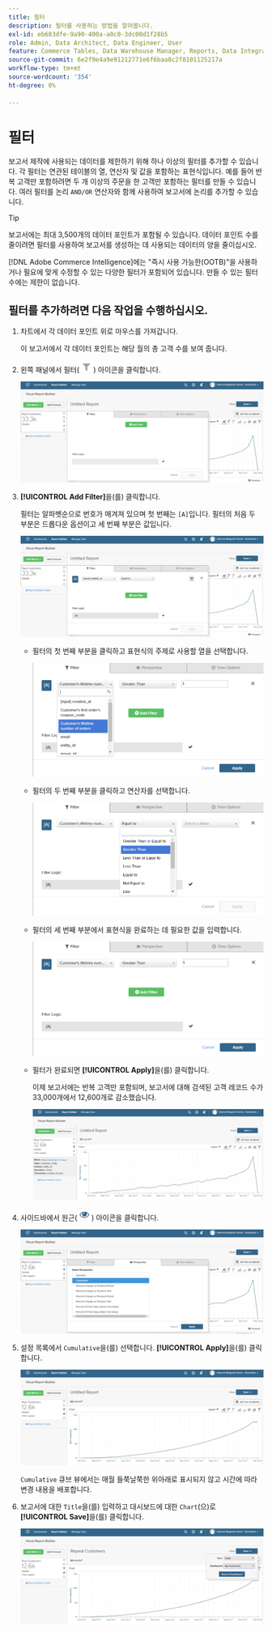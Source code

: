 ```yaml
---
title: 필터
description: 필터를 사용하는 방법을 알아봅니다.
exl-id: eb683dfe-9a90-400a-a0c0-3dc00d1f28b5
role: Admin, Data Architect, Data Engineer, User
feature: Commerce Tables, Data Warehouse Manager, Reports, Data Integration
source-git-commit: 6e2f9e4a9e91212771e6f6baa8c2f8101125217a
workflow-type: tm+mt
source-wordcount: '354'
ht-degree: 0%

---
```


# 필터

보고서 제작에 사용되는 데이터를 제한하기 위해 하나 이상의 필터를 추가할 수 있습니다. 각 필터는 연관된 테이블의 열, 연산자 및 값을 포함하는 표현식입니다. 예를 들어 반복 고객만 포함하려면 두 개 이상의 주문을 한 고객만 포함하는 필터를 만들 수 있습니다. 여러 필터를 논리 `AND/OR` 연산자와 함께 사용하여 보고서에 논리를 추가할 수 있습니다.

>[!TIP]
>
>보고서에는 최대 3,500개의 데이터 포인트가 포함될 수 있습니다. 데이터 포인트 수를 줄이려면 필터를 사용하여 보고서를 생성하는 데 사용되는 데이터의 양을 줄이십시오.

[!DNL Adobe Commerce Intelligence]에는 &quot;즉시 사용 가능한(OOTB)&quot;을 사용하거나 필요에 맞게 수정할 수 있는 다양한 필터가 포함되어 있습니다. 만들 수 있는 필터 수에는 제한이 없습니다.

## 필터를 추가하려면 다음 작업을 수행하십시오.

1. 차트에서 각 데이터 포인트 위로 마우스를 가져갑니다.

   이 보고서에서 각 데이터 포인트는 해당 월의 총 고객 수를 보여 줍니다.

1. 왼쪽 패널에서 필터(![](../../assets/magento-bi-btn-filter.png)) 아이콘을 클릭합니다.

   ![필터 추가](../../assets/magento-bi-report-builder-filter-add.png)

1. **[!UICONTROL Add Filter]**&#x200B;을(를) 클릭합니다.

   필터는 알파벳순으로 번호가 매겨져 있으며 첫 번째는 `[A]`입니다. 필터의 처음 두 부분은 드롭다운 옵션이고 세 번째 부분은 값입니다.

   ![](../../assets/magento-bi-report-builder-filter-add-a.png)

   * 필터의 첫 번째 부분을 클릭하고 표현식의 주제로 사용할 열을 선택합니다.

     ![필터의 첫 번째 부분 선택](../../assets/magento-bi-report-builder-filter-part1.png)

   * 필터의 두 번째 부분을 클릭하고 연산자를 선택합니다.

     ![연산자 선택](../../assets/magento-bi-report-builder-filter-part2.png)

   * 필터의 세 번째 부분에서 표현식을 완료하는 데 필요한 값을 입력합니다.

     ![값 입력](../../assets/magento-bi-report-builder-filter-part3.png)

   * 필터가 완료되면 **[!UICONTROL Apply]**&#x200B;을(를) 클릭합니다.

     이제 보고서에는 반복 고객만 포함되며, 보고서에 대해 검색된 고객 레코드 수가 33,000개에서 12,600개로 감소했습니다.

     ![필터링된 보고서](../../assets/magento-bi-report-builder-filter-report.png)<!--{: .zoom}-->

1. 사이드바에서 원근(![](../../assets/magento-bi-btn-perspective.png)) 아이콘을 클릭합니다.

   ![관점](../../assets/magento-bi-report-builder-filter-perspective.png)<!--{: .zoom}-->

1. 설정 목록에서 `Cumulative`을(를) 선택합니다. **[!UICONTROL Apply]**&#x200B;을(를) 클릭합니다.

   ![누적 관점](../../assets/magento-bi-report-builder-filter-perspective-cumulative.png)

   `Cumulative` 큐브 뷰에서는 매월 들쭉날쭉한 위아래로 표시되지 않고 시간에 따라 변경 내용을 배포합니다.

1. 보고서에 대한 `Title`을(를) 입력하고 대시보드에 대한 `Chart`(으)로 **[!UICONTROL Save]**&#x200B;을(를) 클릭합니다.

   ![대시보드에 저장](../../assets/magento-bi-report-builder-filter-perspective-cumulative-save.png)
